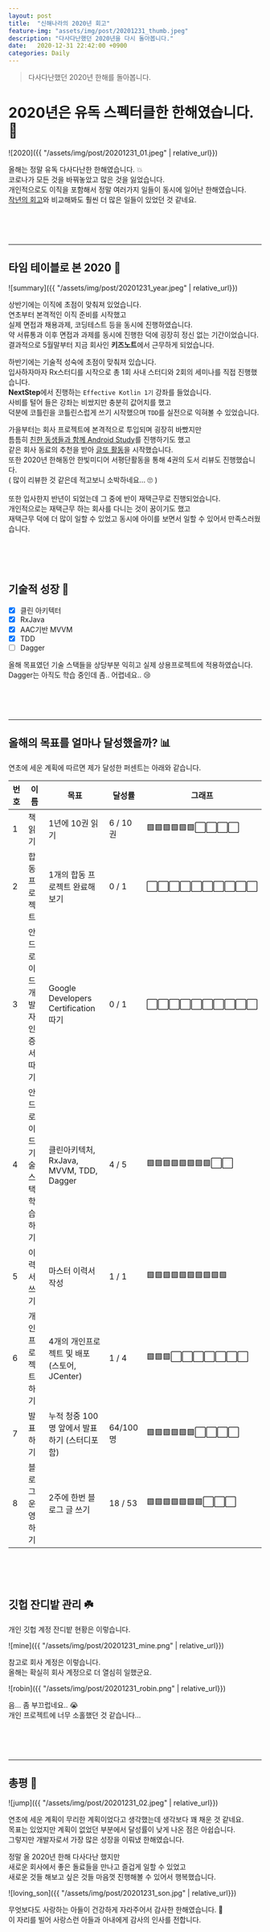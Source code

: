 ```yaml
---
layout: post
title:  "신해나라의 2020년 회고"
feature-img: "assets/img/post/20201231_thumb.jpeg"
description: "다사다난했던 2020년을 다시 돌아봅니다."
date:   2020-12-31 22:42:00 +0900
categories: Daily
---
```


> 다사다난했던 2020년 한해를 돌아봅니다. 

# 2020년은 유독 스펙터클한 한해였습니다. 🌈

![2020]({{ "/assets/img/post/20201231_01.jpeg" | relative_url}})

올해는 정말 유독 다사다난한 한해였습니다. 💥<br/>
코로나가 모든 것을 바꿔놓았고 많은 것을 잃었습니다.<br/>
개인적으로도 이직을 포함해서 정말 여러가지 일들이 동시에 일어난 한해였습니다.<br/>
[작년의 회고](2019-12-31-Reviewing_2019.md)와 비교해봐도 훨씬 더 많은 일들이 있었던 것 같네요.<br/>

<br/><br/><br/>

************

## 타임 테이블로 본 2020 📅

![summary]({{ "/assets/img/post/20201231_year.jpeg" | relative_url}})<br/>

상반기에는 이직에 초점이 맞춰져 있었습니다.<br/>
연초부터 본격적인 이직 준비를 시작했고<br/>
실제 면접과 채용과제, 코딩테스트 등을 동시에 진행하였습니다.<br/>
약 서류통과 이후 면접과 과제를 동시에 진행한 덕에 굉장히 정신 없는 기간이었습니다.<br/>
결과적으로 5월말부터 지금 회사인 **키즈노트**에서 근무하게 되었습니다.<br/>

하반기에는 기술적 성숙에 초점이 맞춰져 있습니다.<br/>
입사하자마자 Rx스터디를 시작으로 총 1회 사내 스터디와 2회의 세미나를 직접 진행했습니다. <br/>
**NextStep**에서 진행하는 `Effective Kotlin 1기` 강좌를 들었습니다. <br/>
사비를 털어 들은 강좌는 비쌌지만 충분히 값어치를 했고 <br/>
덕분에 코틀린을 코틀린스럽게 쓰기 시작했으며 `TDD`를 실전으로 익혀볼 수 있었습니다.<br/>

가을부터는 회사 프로젝트에 본격적으로 투입되며 굉장히 바빴지만<br/>
틈틈히 [친한 동생들과 함께 Android Study](https://github.com/BTY-BetterThanYesterday/AndroidStudy)를 진행하기도 했고<br/>
같은 회사 동료의 추천을 받아 [글또 활동](https://www.facebook.com/groups/geultto/)을 시작했습니다. <br/>
또한 2020년 한해동안 한빛미디어 서평단활동을 통해 4권의 도서 리뷰도 진행했습니다.<br/>
( 많이 리뷰한 것 같은데 적고보니 소박하네요... 🙄 )<br/>
<br/>
또한 입사한지 반년이 되었는데 그 중에 반이 재택근무로 진행되었습니다. <br/>
개인적으로는 재택근무 하는 회사를 다니는 것이 꿈이기도 했고<br/>
재택근무 덕에 더 많이 일할 수 있었고 동시에 아이를 보면서 일할 수 있어서 만족스러웠습니다. <br/>

<br/><br/><br/>

## 기술적 성장 🚀

- [x] 클린 아키텍터
- [x] RxJava
- [x] AAC기반 MVVM
- [x] TDD
- [ ] Dagger

올해 목표였던 기술 스택들을 상당부분 익히고 실제 상용프로젝트에 적용하였습니다.<br/>
Dagger는 아직도 학습 중인데 좀.. 어렵네요.. 😢<br/>

<br/><br/><br/>

************

## 올해의 목표를 얼마나 달성했을까? 📊

연초에 세운 계획에 따르면 제가 달성한 퍼센트는 아래와 같습니다.

| 번호 | 이름                   | 목표                                  | 달성률    | 그래프              |
|-----|-----------------------|--------------------------------------|---------|-------------------|
| 1   | 책읽기                  | 1년에 10권 읽기                        | 6 / 10권 | 🟩🟩🟩🟩🟩🟩⬜️⬜️⬜️⬜️ |
| 2   | 합동 프로젝트             | 1개의 합동 프로젝트 완료해보기             | 0 / 1    | ⬜️⬜️⬜️⬜️⬜️⬜️⬜️⬜️⬜️⬜️ |
| 3   | 안드로이드 개발자 인증서 따기 | Google Developers Certification 따기 | 0 / 1    | ⬜️⬜️⬜️⬜️⬜️⬜️⬜️⬜️⬜️⬜️ |
| 4   | 안드로이드 기술스택 학습하기  | 클린아키텍처, RxJava, MVVM, TDD, Dagger | 4 / 5    | 🟩🟩🟩🟩🟩🟩🟩🟩⬜️⬜️ |
| 5   | 이력서 쓰기              | 마스터 이력서 작성                       | 1 / 1    | 🟩🟩🟩🟩🟩🟩🟩🟩🟩🟩 |
| 6   | 개인프로젝트 하기          | 4개의 개인프로젝트 및 배포 (스토어, JCenter) | 1 / 4   | 🟩🟩🟩⬜️⬜️⬜️⬜️⬜️⬜️⬜️ |
| 7   | 발표하기                | 누적 청중 100명 앞에서 발표하기 (스터디포함)   | 64/100 명| 🟩🟩🟩🟩🟩🟩⬜️⬜️⬜️⬜️ |
| 8   | 블로그 운영하기           | 2주에 한번 블로그 글 쓰기                  | 18 / 53 | 🟩🟩🟩🟩🟩🟩🟩⬜️⬜️⬜️ |

<br/><br/><br/>

## 깃헙 잔디밭 관리 ☘️

개인 깃헙 계정 잔디밭 현황은 이렇습니다.

![mine]({{ "/assets/img/post/20201231_mine.png" | relative_url}})<br/>


참고로 회사 계정은 이렇습니다.<br/>
올해는 확실히 회사 계정으로 더 열심히 일했군요.<br/>

![robin]({{ "/assets/img/post/20201231_robin.png" | relative_url}})<br/>

음... 좀 부끄럽네요.. 😭<br/>
개인 프로젝트에 너무 소홀했던 것 같습니다...<br/>

<br/><br/><br/>

************

## 총평 📌

![jump]({{ "/assets/img/post/20201231_02.jpeg" | relative_url}})<br/>

연초에 세운 계획이 무리한 계획이었다고 생각했는데 생각보다 꽤 채운 것 같네요.<br/>
목표는 있었지만 계획이 없었던 부분에서 달성률이 낮게 나온 점은 아쉽습니다.<br/>
그렇지만 개발자로서 가장 많은 성장을 이뤄냈 한해였습니다. <br/>

정말 올 2020년 한해 다사다난 했지만 <br/>
새로운 회사에서 좋은 돌료들을 만나고 즐겁게 일할 수 있었고 <br/>
새로운 것들 해보고 싶은 것들 마음껏 진행해볼 수 있어서 행복했습니다.<br/>

![loving_son]({{ "/assets/img/post/20201231_son.jpg" | relative_url}})<br/>

무엇보다도 사랑하는 아들이 건강하게 자라주어서 감사한 한해였습니다. 🥰<br/>
이 자리를 빌어 사랑스런 아들과 아내에게 감사의 인사를 전합니다.<br/>
